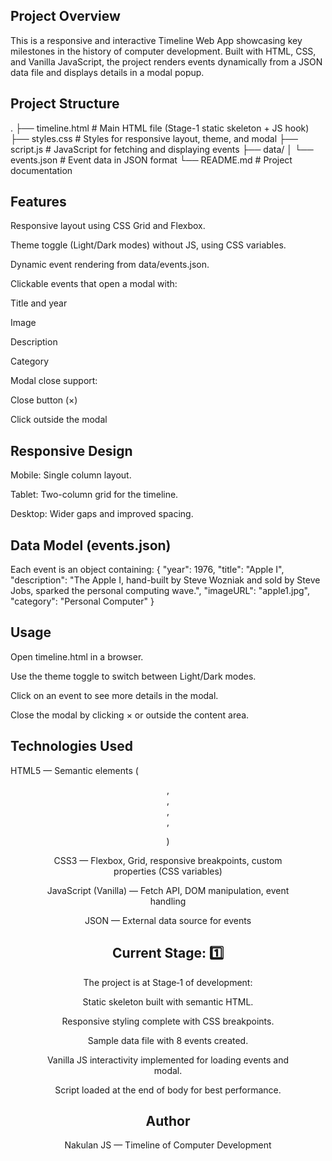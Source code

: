##  Project Overview
This is a responsive and interactive Timeline Web App showcasing key milestones in the history of computer development. Built with HTML, CSS, and Vanilla JavaScript, the project renders events dynamically from a JSON data file and displays details in a modal popup.

##  Project Structure
.
├── timeline.html # Main HTML file (Stage-1 static skeleton + JS hook)
├── styles.css # Styles for responsive layout, theme, and modal
├── script.js # JavaScript for fetching and displaying events
├── data/
│ └── events.json # Event data in JSON format
└── README.md # Project documentation

## Features
Responsive layout using CSS Grid and Flexbox.

Theme toggle (Light/Dark modes) without JS, using CSS variables.

Dynamic event rendering from data/events.json.

Clickable events that open a modal with:

Title and year

Image

Description

Category

Modal close support:

Close button (×)

Click outside the modal

## Responsive Design
Mobile: Single column layout.

Tablet: Two-column grid for the timeline.

Desktop: Wider gaps and improved spacing.

## Data Model (events.json)
Each event is an object containing:
{
"year": 1976,
"title": "Apple I",
"description": "The Apple I, hand-built by Steve Wozniak and sold by Steve Jobs, sparked the personal computing wave.",
"imageURL": "apple1.jpg",
"category": "Personal Computer"
}

## Usage
Open timeline.html in a browser.

Use the theme toggle to switch between Light/Dark modes.

Click on an event to see more details in the modal.

Close the modal by clicking × or outside the content area.

## Technologies Used
HTML5 — Semantic elements (<header>, <main>, <section>, <article>, <figure>)

CSS3 — Flexbox, Grid, responsive breakpoints, custom properties (CSS variables)

JavaScript (Vanilla) — Fetch API, DOM manipulation, event handling

JSON — External data source for events

## Current Stage: 1️⃣
The project is at Stage‑1 of development:

Static skeleton built with semantic HTML.

Responsive styling complete with CSS breakpoints.

Sample data file with 8 events created.

Vanilla JS interactivity implemented for loading events and modal.

Script loaded at the end of body for best performance.


## Author
Nakulan JS — Timeline of Computer Development


